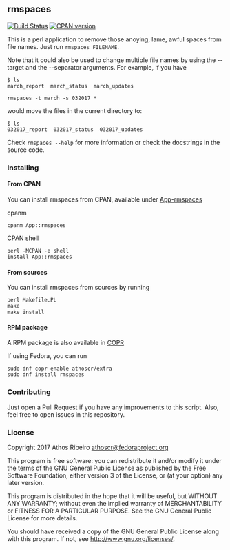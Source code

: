 ## rmspaces

[![Build Status](https://travis-ci.org/athos-ribeiro/rmspaces.svg?branch=master)](https://travis-ci.org/athos-ribeiro/rmspaces)
[![CPAN version](https://badge.fury.io/pl/App-rmspaces.svg)](https://badge.fury.io/pl/App-rmspaces)

This is a perl application to remove those anoying, lame, awful spaces from
file names. Just run `rmspaces FILENAME`.

Note that it could also be used to change multiple file names by using the
--target and the --separator arguments. For example, if you have

```
$ ls
march_report  march_status  march_updates
```

`rmspaces -t march -s 032017 *`

would move the files in the current directory to:

```
$ ls
032017_report  032017_status  032017_updates
```

Check `rmspaces --help` for more information or check the docstrings in the
source code.

### Installing

#### From CPAN

You can install rmspaces from CPAN, available under
[App-rmspaces](http://search.cpan.org/~athos/App-rmspaces/)

cpanm
```
cpanm App::rmspaces
```

CPAN shell
```
perl -MCPAN -e shell
install App::rmspaces
```

#### From sources

You can install rmspaces from sources by running

```
perl Makefile.PL
make
make install
```

#### RPM package

A RPM package is also available in
[COPR](https://copr.fedorainfracloud.org/coprs/athoscr/extra/)

If using Fedora, you can run

```
sudo dnf copr enable athoscr/extra
sudo dnf install rmspaces
```

### Contributing

Just open a Pull Request if you have any improvements to this script. Also,
feel free to open issues in this repository.

### License

Copyright 2017 Athos Ribeiro <athoscr@fedoraproject.org>

This program is free software: you can redistribute it and/or modify
it under the terms of the GNU General Public License as published by
the Free Software Foundation, either version 3 of the License, or
(at your option) any later version.

This program is distributed in the hope that it will be useful,
but WITHOUT ANY WARRANTY; without even the implied warranty of
MERCHANTABILITY or FITNESS FOR A PARTICULAR PURPOSE.  See the
GNU General Public License for more details.

You should have received a copy of the GNU General Public License
along with this program.  If not, see <http://www.gnu.org/licenses/>.
